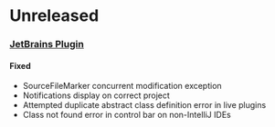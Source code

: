 # Unreleased

### [JetBrains Plugin](https://github.com/sourceplusplus/interface-jetbrains)

#### Fixed
- SourceFileMarker concurrent modification exception
- Notifications display on correct project
- Attempted duplicate abstract class definition error in live plugins
- Class not found error in control bar on non-IntelliJ IDEs

